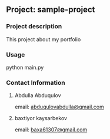 ## Project: sample-project

### Project description

This project about my portfolio

### Usage

python main.py

### Contact Information

1. Abdulla Abduqulov

    email: abduqulovabdulla@gmail.com

2. baxtiyor kaysarbekov

    email: baxa61307@gmail.com
